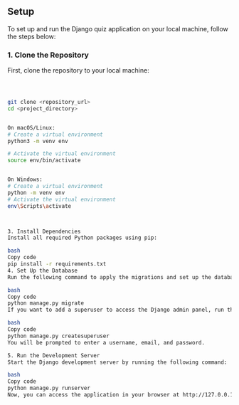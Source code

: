 ## Setup

To set up and run the Django quiz application on your local machine, follow the steps below:

### 1. Clone the Repository

First, clone the repository to your local machine:

```bash



git clone <repository_url>
cd <project_directory>


On macOS/Linux:
# Create a virtual environment
python3 -m venv env

# Activate the virtual environment
source env/bin/activate


On Windows:
# Create a virtual environment
python -m venv env
# Activate the virtual environment
env\Scripts\activate



3. Install Dependencies
Install all required Python packages using pip:

bash
Copy code
pip install -r requirements.txt
4. Set Up the Database
Run the following command to apply the migrations and set up the database:

bash
Copy code
python manage.py migrate
If you want to add a superuser to access the Django admin panel, run the following:

bash
Copy code
python manage.py createsuperuser
You will be prompted to enter a username, email, and password.

5. Run the Development Server
Start the Django development server by running the following command:

bash
Copy code
python manage.py runserver
Now, you can access the application in your browser at http://127.0.0.1:8000/.